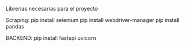Librerias necesarias para el proyecto

Scraping:
pip install selenium
pip install webdriver-manager
pip install pandas

BACKEND:
pip install fastapi uvicorn
